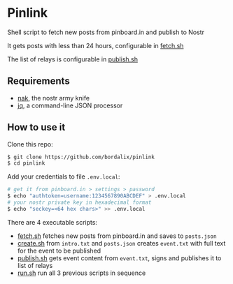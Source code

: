 # Pinlink

Shell script to fetch new posts from pinboard.in and publish to Nostr

It gets posts with less than 24 hours, configurable in [fetch.sh](./fetch.sh)

The list of relays is configurable in [publish.sh](./publish.sh)

## Requirements

- [nak](https://github.com/fiatjaf/nak), the nostr army knife
- [jq](https://jqlang.github.io/jq/), a command-line JSON processor

## How to use it

Clone this repo:

```bash
$ git clone https://github.com/bordalix/pinlink
$ cd pinlink
```

Add your credentials to file `.env.local`:

```bash
# get it from pinboard.in > settings > password
$ echo "authtoken=username:1234567890ABCDEF" > .env.local
# your nostr private key in hexadecimal format
$ echo "seckey=<64 hex chars>" >> .env.local
```

There are 4 executable scripts:

- [fetch.sh](./fetch.sh) fetches new posts from pinboard.in and saves to `posts.json`
- [create.sh](./create.sh) from `intro.txt` and `posts.json` creates `event.txt` with full text for the event to be published
- [publish.sh](./publish.sh) gets event content from `event.txt`, signs and publishes it to list of relays
- [run.sh](./run.sh) run all 3 previous scripts in sequence
